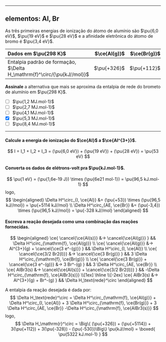 
---
elementos: Al, Br
---


As três primeiras energias de ionização do átomo de alumínio são $\pu{6,0 eV}$, $\pu{19 eV}$ e $\pu{28 eV}$ e a afinidade eletrônica do átomo de bromo é $\pu{3,4 eV}$.

| Dados em $\pu{298 K}$                                                   | $\ce{Al(g)}$ | $\ce{Br(g)}$ | $\ce{AlBr3(s)}$ |
| :---------------------------------------------------------------------- | -----------: | -----------: | --------------: |
| Entalpia padrão de formação, $\Delta H_\mathrm{f}^\circ/{\pu{kJ//mol}}$ |  $\pu{+326}$ |  $\pu{+112}$ |     $\pu{-530}$ |

**Assinale** a alternativa que mais se aproxima da entalpia de rede do brometo de alumínio em $\pu{298 K}$.

- [ ] $\pu{1,2 MJ.mol-1}$
- [ ] $\pu{2,7 MJ.mol-1}$
- [ ] $\pu{4,1 MJ.mol-1}$
- [x] $\pu{5,3 MJ.mol-1}$
- [ ] $\pu{8,4 MJ.mol-1}$

---

#### Calcule a energia de ionização do $\ce{Al}$ a $\ce{Al^{3+}}$.

$$
    I = I_1 + I_2 + I_3 = (\pu{6,0 eV}) + (\pu{19 eV}) + (\pu{28 eV}) = \pu{53 eV}
$$

#### Converta os dados de elétrons-volt pra $\pu{kJ.mol-1}$.

$$
    \pu{1 eV} = (\pu{1,6e-19 J}) \times (\pu{6e21 mol-1}) = \pu{96,5 kJ.mol-1}
$$
logo,
$$
\begin{aligned}
    \Delta H^\circ_{I, \ce{Al}} &= (\pu{+53}) \times (\pu{96,5 kJ//mol}) = \pu{+5114 kJ//mol} \\
    \Delta H^\circ_{AE, \ce{Br}} &= (\pu{-3,4}) \times (\pu{96,5 kJ//mol}) = \pu{-328 kJ//mol}
\end{aligned}
$$

#### Escreva a reação desejada como uma combinação das reações fornecidas.

$$
\begin{aligned}
    \ce{ \cancel{\ce{Al(s)}} &-> \cancel{\ce{Al(g)}} } 
        && \Delta H^\circ_{\mathrm{f}, \ce{Al(g)}} \\
    \ce{ \cancel{\ce{Al(g)}} &-> Al^{3+}(g) + \cancel{\ce{3 e^-(g)}} }
        && \Delta H^\circ_{I, \ce{Al}} \\
    \ce{ \cancel{\ce{3/2 Br2(l)}} &-> \cancel{\ce{3 Br(g)}} } 
        && 3 \Delta H^\circ_{\mathrm{f}, \ce{Br(g)}} \\
    \ce{ \cancel{\ce{3 Br(g)}} + \cancel{\ce{3 e^-(g)}} &-> 3 Br^-(g) }
        && 3 \Delta H^\circ_{AE, \ce{Br}} \\
    \ce{ AlBr3(s) &-> \cancel{\ce{Al(s)}} + \cancel{\ce{3/2 Br2(l)}} } 
            && -\Delta H^\circ_{\mathrm{f}, \ce{AlBr3(s)}} \\[1ex]
    \hline
    \\[-2ex]
    \ce{ AlBr3(s) &-> Al^{3+}(g) + Br^-(g) }
        && \Delta H_\text{rede}^\circ
\end{aligned}
$$

A entalpia da reação desejada é dada por:
$$
    \Delta H_\text{rede}^\circ 
        = \Delta H^\circ_{\mathrm{f}, \ce{Al(g)}}
            + \Delta H^\circ_{I, \ce{Al}}
            + 3 \Delta H^\circ_{\mathrm{f}, \ce{Br(g)}}
            + 3 \Delta H^\circ_{AE, \ce{Br}}
            -\Delta H^\circ_{\mathrm{f}, \ce{AlBr3(s)}} 
$$
logo,
$$
    \Delta H_\mathrm{r}^\circ 
        = \Big\{ (\pu{+326}) + (\pu{+5114}) + 3(\pu{+112}) + 3(\pu{-328}) - (\pu{-530})\Big\} \pu{kJ//mol}
        = \boxed{ \pu{5322 kJ.mol-1} }
$$

